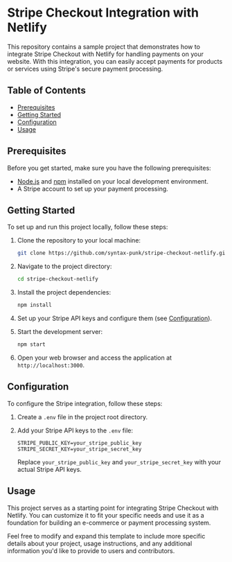# Stripe Checkout Integration with Netlify

This repository contains a sample project that demonstrates how to integrate Stripe Checkout with Netlify for handling payments on your website. With this integration, you can easily accept payments for products or services using Stripe's secure payment processing.

## Table of Contents

- [Prerequisites](#prerequisites)
- [Getting Started](#getting-started)
- [Configuration](#configuration)
- [Usage](#usage)

  
## Prerequisites

Before you get started, make sure you have the following prerequisites:

- [Node.js](https://nodejs.org/) and [npm](https://www.npmjs.com/) installed on your local development environment.
- A Stripe account to set up your payment processing.

## Getting Started

To set up and run this project locally, follow these steps:

1. Clone the repository to your local machine:

   ```bash
   git clone https://github.com/syntax-punk/stripe-checkout-netlify.git
   ```

2. Navigate to the project directory:

   ```bash
   cd stripe-checkout-netlify
   ```

3. Install the project dependencies:

   ```bash
   npm install
   ```

4. Set up your Stripe API keys and configure them (see [Configuration](#configuration)).

5. Start the development server:

   ```bash
   npm start
   ```

6. Open your web browser and access the application at `http://localhost:3000`.

## Configuration

To configure the Stripe integration, follow these steps:

1. Create a `.env` file in the project root directory.

2. Add your Stripe API keys to the `.env` file:

   ```
   STRIPE_PUBLIC_KEY=your_stripe_public_key
   STRIPE_SECRET_KEY=your_stripe_secret_key
   ```

   Replace `your_stripe_public_key` and `your_stripe_secret_key` with your actual Stripe API keys.

## Usage

This project serves as a starting point for integrating Stripe Checkout with Netlify. You can customize it to fit your specific needs and use it as a foundation for building an e-commerce or payment processing system.


Feel free to modify and expand this template to include more specific details about your project, usage instructions, and any additional information you'd like to provide to users and contributors.
